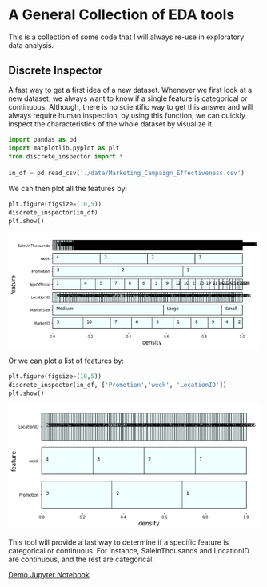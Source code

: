 # A General Collection of EDA tools
This is a collection of some code that I will always re-use in exploratory data analysis.

## Discrete Inspector
A fast way to get a first idea of a new dataset. Whenever we first look at a new dataset, we always want to know if a single feature is categorical or continuous. Although, there is no scientific way to get this answer and will always require human inspection, by using this function, we can quickly inspect the characteristics of the whole dataset by visualize it.

```python
import pandas as pd
import matplotlib.pyplot as plt
from discrete_inspector import *

in_df = pd.read_csv('./data/Marketing_Campaign_Effectiveness.csv')
```
We can then plot all the features by: <br>

```python
plt.figure(figsize=(10,5))
discrete_inspector(in_df)
plt.show()
```
![alt text](./pic/discrete_inspector_1.png)

Or we can plot a list of features by: <br>
```python
plt.figure(figsize=(10,5))
discrete_inspector(in_df, ['Promotion','week', 'LocationID'])
plt.show()
```
![alt text](./pic/discrete_inspector_2.png)

This tool will provide a fast way to determine if a specific feature is categorical or continuous. For instance, SaleInThousands and LocationID are continuous, and the rest are categorical.

[Demo Jupyter Notebook](./discrete_inspector.ipynb)
